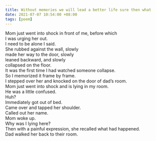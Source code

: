 ```yaml
---
title: Without memories we will lead a better life sure then what
date: 2021-07-07 10:54:00 +08:00
tags: [poem]
---
```


Mom just went into shock in front of me, before which   
I was urging her out.   
I need to be alone I said.   
She rubbed against the wall, slowly   
made her way to the door,  slowly   
leaned backward, and slowly   
collapsed on the floor.   
It was the first time I had watched someone collapse.   
So I memorized it frame by frame.  
I stepped over her and knocked on the door of dad’s room.   
Mom just went into shock and is lying in my room.   
He was a little confused.   
Huh?   
Immediately got out of bed.   
Came over and tapped her shoulder.    
Called out her name.    
Mom woke up.   
Why was I lying here?    
Then with a painful expression, she recalled what had happened.   
Dad walked her back to their room.   
